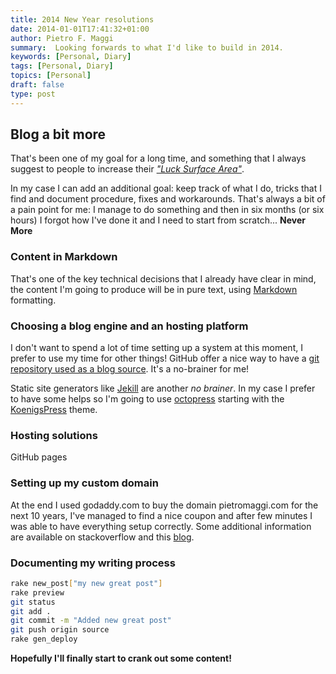 ```yaml
---
title: 2014 New Year resolutions
date: 2014-01-01T17:41:32+01:00
author: Pietro F. Maggi
summary:  Looking forwards to what I'd like to build in 2014.
keywords: [Personal, Diary]
tags: [Personal, Diary]
topics: [Personal]
draft: false
type: post
---
```


## Blog a bit more
That's been one of my goal for a long time, and something that I always suggest to people to increase their *["Luck Surface Area"](http://www.codusoperandi.com/posts/increasing-your-luck-surface-area)*.

In my case I can add an additional goal: keep track of what I do, tricks that I find and document procedure, fixes and workarounds.
That's always a bit of a pain point for me: I manage to do something and then in six months (or six hours) I forgot how I've done it and I need to start from scratch... **Never More**

### Content in Markdown
That's one of the key technical decisions that I already have clear in mind, the content I'm going to produce will be in pure text, using [Markdown](http://daringfireball.net/projects/markdown/) formatting.

### Choosing a blog engine and an hosting platform
I don't want to spend a lot of time setting up a system at this moment, I prefer to use my time for other things!
GitHub offer a nice way to have a [git repository used as a blog source](https://pages.github.com/). It's a no-brainer for me!

Static site generators like [Jekill](http://jekyllrb.com/) are another *no brainer*. In my case I prefer to have some helps so I'm going to use [octopress](http://octopress.org/) starting with the [KoenigsPress](https://github.com/TheChymera/Koenigspress) theme.

### Hosting solutions
GitHub pages

### Setting up my custom domain
At the end I used godaddy.com to buy the domain pietromaggi.com for the next 10 years, I've managed to find a nice coupon and after few minutes I was able to have everything setup correctly.
Some additional information are available on stackoverflow and this [blog](http://learnaholic.me/2012/10/10/deploying-octopress-to-github-pages-and-setting-custom-subdomain-cname/).

### Documenting my writing process
```sh
rake new_post["my new great post"]
rake preview
git status
git add .
git commit -m "Added new great post"
git push origin source
rake gen_deploy
```

**Hopefully I'll finally start to crank out some content!**

